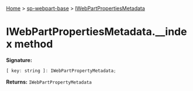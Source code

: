 <!-- docId=sp-webpart-base.iwebpartpropertiesmetadata.__index -->

[Home](./index.md) &gt; [sp-webpart-base](./sp-webpart-base.md) &gt; [IWebPartPropertiesMetadata](./sp-webpart-base.iwebpartpropertiesmetadata.md)

# IWebPartPropertiesMetadata.\_\_index method


**Signature:**
```javascript
[ key: string ]: IWebPartPropertyMetadata;
```
**Returns:** `IWebPartPropertyMetadata`


